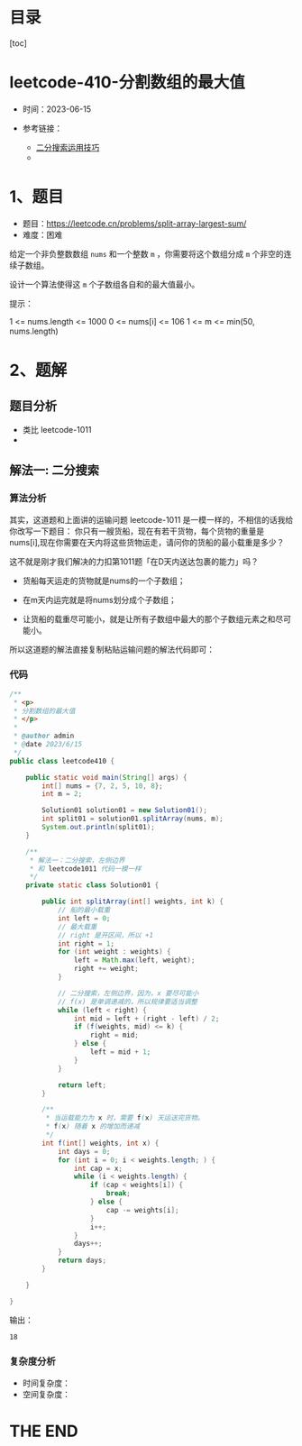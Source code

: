 # 目录

[toc]

# leetcode-410-分割数组的最大值

- 时间：2023-06-15

- 参考链接：
  - [二分搜索运用技巧](https://mp.weixin.qq.com/s/EjL65QmfX20xhhd-wKlgSg)
  - 



# 1、题目

- 题目：https://leetcode.cn/problems/split-array-largest-sum/
- 难度：困难



给定一个非负整数数组 `nums` 和一个整数 `m` ，你需要将这个数组分成 `m` 个非空的连续子数组。

设计一个算法使得这 `m` 个子数组各自和的最大值最小。



提示：

1 <= nums.length <= 1000
0 <= nums[i] <= 106
1 <= m <= min(50, nums.length)





# 2、题解

## 题目分析

- 类比 leetcode-1011
- 



## 解法一:  二分搜索

### 算法分析

其实，这道题和上面讲的运输问题 leetcode-1011 是一模一样的，不相信的话我给你改写一下题目：
你只有一艘货船，现在有若干货物，每个货物的重量是nums[i],现在你需要在天内将这些货物运走，请问你的货船的最小载重是多少？

这不就是刚才我们解决的力扣第1011题「在D天内送达包裹的能力」吗？

- 货船每天运走的货物就是nums的一个子数组；

- 在m天内运完就是将nums划分成个子数组；

- 让货船的载重尽可能小，就是让所有子数组中最大的那个子数组元素之和尽可能小。



所以这道题的解法直接复制粘贴运输问题的解法代码即可：



### 代码

```java
/**
 * <p>
 * 分割数组的最大值
 * </p>
 *
 * @author admin
 * @date 2023/6/15
 */
public class leetcode410 {

    public static void main(String[] args) {
        int[] nums = {7, 2, 5, 10, 8};
        int m = 2;

        Solution01 solution01 = new Solution01();
        int split01 = solution01.splitArray(nums, m);
        System.out.println(split01);
    }

    /**
     * 解法一：二分搜索，左侧边界
     * 和 leetcode1011 代码一模一样
     */
    private static class Solution01 {

        public int splitArray(int[] weights, int k) {
            // 船的最小载重
            int left = 0;
            // 最大载重
            // right 是开区间，所以 +1
            int right = 1;
            for (int weight : weights) {
                left = Math.max(left, weight);
                right += weight;
            }

            // 二分搜索，左侧边界，因为，x 要尽可能小
            // f(x) 是单调递减的，所以规律要适当调整
            while (left < right) {
                int mid = left + (right - left) / 2;
                if (f(weights, mid) <= k) {
                    right = mid;
                } else {
                    left = mid + 1;
                }
            }

            return left;
        }

        /**
         * 当运载能力为 x 时，需要 f(x) 天运送完货物。
         * f(x) 随着 x 的增加而递减
         */
        int f(int[] weights, int x) {
            int days = 0;
            for (int i = 0; i < weights.length; ) {
                int cap = x;
                while (i < weights.length) {
                    if (cap < weights[i]) {
                        break;
                    } else {
                        cap -= weights[i];
                    }
                    i++;
                }
                days++;
            }
            return days;
        }

    }

}
```

输出：

```sh
18
```





### 复杂度分析

- 时间复杂度：
- 空间复杂度：





# THE END